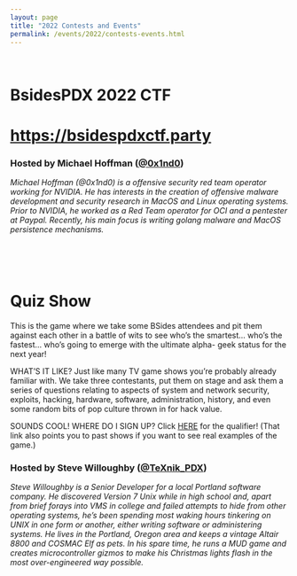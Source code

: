 ```yaml
---
layout: page
title: "2022 Contests and Events"
permalink: /events/2022/contests-events.html
---
```

<br>
<a name="CTF"></a>

# <b>BsidesPDX 2022 CTF</b>
# <a href="https://bsidespdxctf.party">https://bsidespdxctf.party</a> 

### Hosted by Michael Hoffman ([@0x1nd0](https://twitter.com/0x1nd0))

<i>Michael Hoffman (@0x1nd0) is a offensive security red team operator working for NVIDIA. He has interests in the creation of offensive malware development and security research in MacOS and Linux operating systems. Prior to NVIDIA, he worked as a Red Team operator for OCI and a pentester at Paypal. Recently, his main focus is writing golang malware and MacOS persistence mechanisms.</i>


<br><br><br>
<a name="Quiz Show">

# <b>Quiz Show</b>

This is the game where we take some BSides attendees and pit them against each other in a battle of wits to see who’s the smartest… who’s the fastest… who’s going to emerge with the ultimate alpha- geek status for the next year!

WHAT’S IT LIKE? Just like many TV game shows you’re probably already familiar with. We take three contestants, put them on stage and ask them a series of questions relating to aspects of system and network security, exploits, hacking, hardware, software, administration, history, and even some random bits of pop culture thrown in for hack value.

SOUNDS COOL! WHERE DO I SIGN UP? Click [HERE](https://forms.gle/EFCXaN3aPJWNySWt9) for the qualifier! (That link also points you to past shows if you want to see real examples of the game.)

### Hosted by Steve Willoughby ([@TeXnik_PDX](https://twitter.com/TeXnik_PDX))
<i>Steve Willoughby is a Senior Developer for a local Portland software company. He discovered Version 7 Unix while in high school and, apart from brief forays into VMS in college and failed attempts to hide from other operating systems, he’s been spending most waking hours tinkering on UNIX in one form or another, either writing software or administering systems. He lives in the Portland, Oregon area and keeps a vintage Altair 8800 and COSMAC Elf as pets. In his spare time, he runs a MUD game and creates microcontroller gizmos to make his Christmas lights flash in the most over-engineered way possible.</i>




<!--
<a name=""></a>

## Title
Abstract

### Hosted by
Author

*bio*
-->
